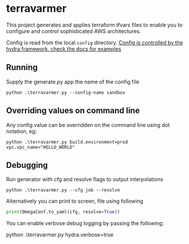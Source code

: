 # terravarmer
This project generates and applies terraform tfvars files to enable you to configure and control sophisticated AWS architectures.

Config is read from the local ```config``` directory.  [Config is controlled by the hydra framework, check the docs for examples](https://hydra.cc/docs/intro/)


## Running
Supply the generate.py app the name of the config file
```commandline
python .\terravarmer.py --config-name sandbox
```

## Overriding values on command line
Any config value can be overridden on the command line using dot notation, eg:
```commandline
python .\terravarmer.py build.environment=prod vpc.vpc_name="HELLO_WORLD"
```

## Debugging
Run generator with cfg and resolve flags to output interpolations
```commandline
python .\terravarmer.py --cfg job --resolve
```
Alternatively you can print to screen, file using following
```python
print(OmegaConf.to_yaml(cfg, resolve=True))
```

You can enable verbose debug logging by passing the following:

python .\terravarmer.py hydra.verbose=true